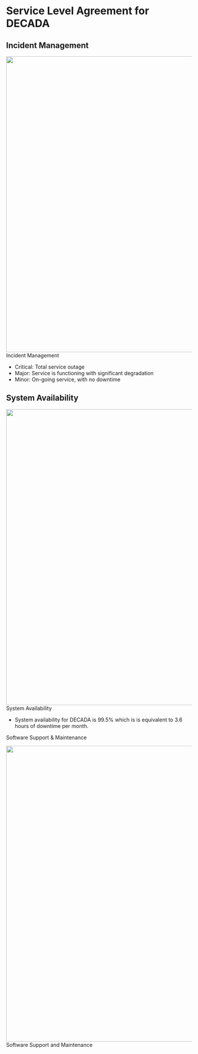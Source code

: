 # Service Level Agreement for DECADA

## Incident Management
<div align=center>
<img width="800" src="./images/security5.png"/>
</div>
Incident Management

- Critical: Total service outage
- Major: Service is functioning with significant degradation
- Minor: On-going service, with no downtime

## System Availability
<div align=center>
<img width="800" src="./images/security7.png"/>
</div>
System Availability

- System availability for DECADA is 99.5% which is is equivalent to 3.6 hours of downtime per month.

Software Support & Maintenance
<div align=center>
<img width="800" src="./images/security8.png"/>
</div>
Software Support and Maintenance

